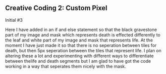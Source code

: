 ## Creative Coding 2: Custom Pixel
Initial #3

Here I have added in an if and else statement so that the black gravestone part of my image and mask which represents death is effected differently to the leaf and white part of my image and mask that represents life. At the moment I have just made it so that there is no seperation between tiles for death, but then 5px seperation between the tiles that represent life. I plan on altering these a lot and experimenting with different ways to differentiate between thelife and death segments but I am glad to have got the code working in a way that seperates them nicely with the mask.